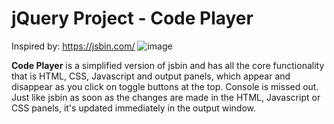 # jQuery Project - Code Player
Inspired by: https://jsbin.com/
![image](https://user-images.githubusercontent.com/81953271/123327986-502f5c80-d53b-11eb-9e9f-895e1596853b.png)

<b>Code Player</b> is a simplified version of jsbin and has all the core functionality that is HTML, CSS, Javascript and output panels, which appear and disappear as you click on toggle buttons at the top. Console is missed out. <br>
Just like jsbin as soon as the changes are made in the HTML, Javascript or CSS panels, it's updated immediately in the output window.
